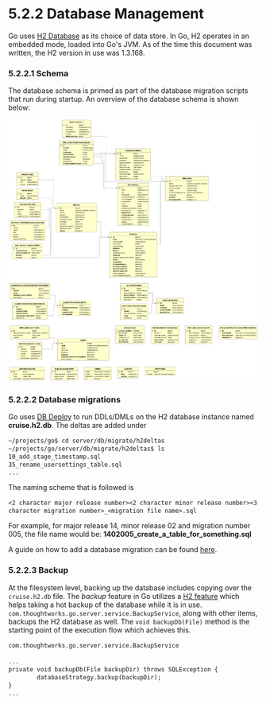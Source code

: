 # 5.2.2 Database Management

Go uses [H2 Database](http://www.h2database.com/) as its choice of data store. In Go, H2 operates in an embedded mode, loaded into Go's JVM. As of the time this document was written, the H2 version in use was 1.3.168.

### 5.2.2.1 Schema

The database schema is primed as part of the database migration scripts that run during startup. An overview of the database schema is shown below:

![Database schema](images/database_schema.png)

### 5.2.2.2 Database migrations

Go uses [DB Deploy](https://code.google.com/p/dbdeploy/) to run DDLs/DMLs on the H2 database instance named **cruise.h2.db**. The deltas are added under

```
~/projects/go$ cd server/db/migrate/h2deltas
~/projects/go/server/db/migrate/h2deltas$ ls
10_add_stage_timestamp.sql
35_rename_usersettings_table.sql
...
```

The naming scheme that is followed is

```
<2 character major release number><2 character minor release number><3 character migration number>_<migration file name>.sql
```
For example, for major release 14, minor release 02 and migration number 005, the file name would be: **1402005_create_a_table_for_something.sql**

A guide on how to add a database migration can be found [here](../3.3.md).

### 5.2.2.3 Backup

At the filesystem level, backing up the database includes copying over the ```cruise.h2.db``` file. The *backup* feature in Go utilizes a [H2 feature](http://www.h2database.com/html/grammar.html?highlight=backup&search=backup#backup) which helps taking a hot backup of the database while it is in use. ```com.thoughtworks.go.server.service.BackupService```, along with other items, backups the H2 database as well. The ```void backupDb(File)``` method is the starting point of the execution flow which achieves this.

```
com.thoughtworks.go.server.service.BackupService

...
private void backupDb(File backupDir) throws SQLException {
        databaseStrategy.backup(backupDir);
}
...

```